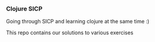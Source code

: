 ### Clojure SICP
Going through SICP and learning clojure at the same time :)

This repo contains our solutions to various exercises
